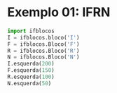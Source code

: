 # Exemplo 01: IFRN

```python
import ifblocos
I = ifblocos.bloco('I')
F = ifblocos.Bloco('F')
R = ifblocos.Bloco('R')
N = ifblocos.Bloco('N')
I.esquerda(200)
F.esquerda(150)
R.esquerda(100)
N.esquerda(50)
```

